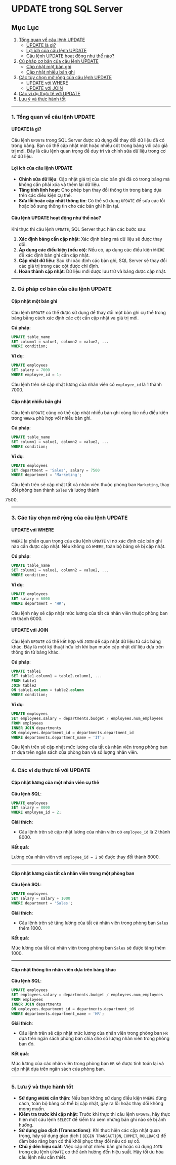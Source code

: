 # UPDATE trong SQL Server

## Mục Lục

1. [Tổng quan về câu lệnh UPDATE](#1-tổng-quan-về-câu-lệnh-update)
    - [UPDATE là gì?](#update-là-gì)
    - [Lợi ích của câu lệnh UPDATE](#lợi-ích-của-câu-lệnh-update)
    - [Câu lệnh UPDATE hoạt động như thế nào?](#câu-lệnh-update-hoạt-động-như-thế-nào)
2. [Cú pháp cơ bản của câu lệnh UPDATE](#2-cú-pháp-cơ-bản-của-câu-lệnh-update)
    - [Cập nhật một bản ghi](#cập-nhật-một-bản-ghi)
    - [Cập nhật nhiều bản ghi](#cập-nhật-nhiều-bản-ghi)
3. [Các tùy chọn mở rộng của câu lệnh UPDATE](#3-các-tùy-chọn-mở-rộng-của-câu-lệnh-update)
    - [UPDATE với WHERE](#update-với-where)
    - [UPDATE với JOIN](#update-với-join)
4. [Các ví dụ thực tế với UPDATE](#4-các-ví-dụ-thực-tế-với-update)
5. [Lưu ý và thực hành tốt](#5-lưu-ý-và-thực-hành-tốt)

---

### 1. Tổng quan về câu lệnh UPDATE

#### UPDATE là gì?

Câu lệnh `UPDATE` trong SQL Server được sử dụng để thay đổi dữ liệu đã có trong bảng. Bạn có thể cập nhật một hoặc nhiều
cột trong bảng với các giá trị mới. Đây là câu lệnh quan trọng để duy trì và chỉnh sửa dữ liệu trong cơ sở dữ liệu.

#### Lợi ích của câu lệnh UPDATE

- **Chỉnh sửa dữ liệu**: Cập nhật giá trị của các bản ghi đã có trong bảng mà không cần phải xóa và thêm lại dữ liệu.
- **Tăng tính linh hoạt**: Cho phép bạn thay đổi thông tin trong bảng dựa trên các điều kiện cụ thể.
- **Sửa lỗi hoặc cập nhật thông tin**: Có thể sử dụng `UPDATE` để sửa các lỗi hoặc bổ sung thông tin cho các bản ghi
  hiện tại.

#### Câu lệnh UPDATE hoạt động như thế nào?

Khi thực thi câu lệnh `UPDATE`, SQL Server thực hiện các bước sau:

1. **Xác định bảng cần cập nhật**: Xác định bảng mà dữ liệu sẽ được thay đổi.
2. **Áp dụng các điều kiện (nếu có)**: Nếu có, áp dụng các điều kiện `WHERE` để xác định bản ghi cần cập nhật.
3. **Cập nhật dữ liệu**: Sau khi xác định các bản ghi, SQL Server sẽ thay đổi các giá trị trong các cột được chỉ định.
4. **Hoàn thành cập nhật**: Dữ liệu mới được lưu trữ và bảng được cập nhật.

---

### 2. Cú pháp cơ bản của câu lệnh UPDATE

#### Cập nhật một bản ghi

Câu lệnh `UPDATE` có thể được sử dụng để thay đổi một bản ghi cụ thể trong bảng bằng cách xác định các cột cần cập nhật
và giá trị mới.

**Cú pháp**:

```sql
UPDATE table_name
SET column1 = value1, column2 = value2, ...
WHERE condition;
```

**Ví dụ**:

```sql
UPDATE employees
SET salary = 7000
WHERE employee_id = 1;
```

Câu lệnh trên sẽ cập nhật lương của nhân viên có `employee_id` là 1 thành 7000.

#### Cập nhật nhiều bản ghi

Câu lệnh `UPDATE` cũng có thể cập nhật nhiều bản ghi cùng lúc nếu điều kiện trong `WHERE` phù hợp với nhiều bản ghi.

**Cú pháp**:

```sql
UPDATE table_name
SET column1 = value1, column2 = value2, ...
WHERE condition;
```

**Ví dụ**:

```sql
UPDATE employees
SET department = 'Sales', salary = 7500
WHERE department = 'Marketing';
```

Câu lệnh trên sẽ cập nhật tất cả nhân viên thuộc phòng ban `Marketing`, thay đổi phòng ban thành `Sales` và lương thành

7500.

---

### 3. Các tùy chọn mở rộng của câu lệnh UPDATE

#### UPDATE với WHERE

`WHERE` là phần quan trọng của câu lệnh `UPDATE` vì nó xác định các bản ghi nào cần được cập nhật. Nếu không có `WHERE`,
toàn bộ bảng sẽ bị cập nhật.

**Cú pháp**:

```sql
UPDATE table_name
SET column1 = value1, column2 = value2, ...
WHERE condition;
```

**Ví dụ**:

```sql
UPDATE employees
SET salary = 6000
WHERE department = 'HR';
```

Câu lệnh này sẽ cập nhật mức lương của tất cả nhân viên thuộc phòng ban `HR` thành 6000.

#### UPDATE với JOIN

Câu lệnh `UPDATE` có thể kết hợp với `JOIN` để cập nhật dữ liệu từ các bảng khác. Đây là một kỹ thuật hữu ích khi bạn
muốn cập nhật dữ liệu dựa trên thông tin từ bảng khác.

**Cú pháp**:

```sql
UPDATE table1
SET table1.column1 = table2.column1, ...
FROM table1
JOIN table2
ON table1.column = table2.column
WHERE condition;
```

**Ví dụ**:

```sql
UPDATE employees
SET employees.salary = departments.budget / employees.num_employees
FROM employees
INNER JOIN departments
ON employees.department_id = departments.department_id
WHERE departments.department_name = 'IT';
```

Câu lệnh trên sẽ cập nhật mức lương của tất cả nhân viên trong phòng ban `IT` dựa trên ngân sách của phòng ban và số
lượng nhân viên.

---

### 4. Các ví dụ thực tế với UPDATE

#### Cập nhật lương của một nhân viên cụ thể

**Câu lệnh SQL**:

```sql
UPDATE employees
SET salary = 8000
WHERE employee_id = 2;
```

**Giải thích**:

- Câu lệnh trên sẽ cập nhật lương của nhân viên có `employee_id` là 2 thành 8000.

**Kết quả**:

Lương của nhân viên với `employee_id = 2` sẽ được thay đổi thành 8000.

---

#### Cập nhật lương của tất cả nhân viên trong một phòng ban

**Câu lệnh SQL**:

```sql
UPDATE employees
SET salary = salary + 1000
WHERE department = 'Sales';
```

**Giải thích**:

- Câu lệnh trên sẽ tăng lương của tất cả nhân viên trong phòng ban `Sales` thêm 1000.

**Kết quả**:

Mức lương của tất cả nhân viên trong phòng ban `Sales` sẽ được tăng thêm 1000.

---

#### Cập nhật thông tin nhân viên dựa trên bảng khác

**Câu lệnh SQL**:

```sql
UPDATE employees
SET employees.salary = departments.budget / employees.num_employees
FROM employees
INNER JOIN departments
ON employees.department_id = departments.department_id
WHERE departments.department_name = 'HR';
```

**Giải thích**:

- Câu lệnh trên sẽ cập nhật mức lương của nhân viên trong phòng ban `HR` dựa trên ngân sách phòng ban chia cho số lượng
  nhân viên trong phòng ban đó.

**Kết quả**:

Mức lương của các nhân viên trong phòng ban `HR` sẽ được tính toán lại và cập nhật dựa trên ngân sách của phòng ban.

---

### 5. Lưu ý và thực hành tốt

- **Sử dụng `WHERE` cẩn thận**: Nếu bạn không sử dụng điều kiện `WHERE` đúng cách, toàn bộ bảng có thể bị cập nhật, gây
  ra lỗi hoặc thay đổi không mong muốn.
- **Kiểm tra trước khi cập nhật**: Trước khi thực thi câu lệnh `UPDATE`, hãy thực hiện một câu lệnh `SELECT` để kiểm tra
  xem những bản ghi nào sẽ bị ảnh hưởng.
- **Sử dụng giao dịch (Transactions)**: Khi thực hiện các cập nhật quan trọng, hãy sử dụng giao dịch (
  `BEGIN TRANSACTION`, `COMMIT`, `ROLLBACK`) để đảm bảo rằng bạn có thể khôi phục thay đổi nếu có sự cố.
- **Chú ý đến hiệu suất**: Việc cập nhật nhiều bản ghi hoặc sử dụng `JOIN` trong câu lệnh `UPDATE` có thể ảnh hưởng đến
  hiệu suất. Hãy tối ưu hóa câu lệnh nếu cần thiết.
